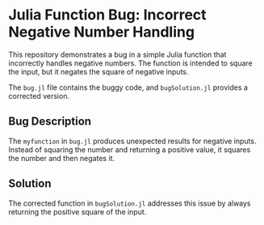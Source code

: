 # Julia Function Bug: Incorrect Negative Number Handling

This repository demonstrates a bug in a simple Julia function that incorrectly handles negative numbers.  The function is intended to square the input, but it negates the square of negative inputs.

The `bug.jl` file contains the buggy code, and `bugSolution.jl` provides a corrected version.

## Bug Description

The `myfunction` in `bug.jl` produces unexpected results for negative inputs. Instead of squaring the number and returning a positive value, it squares the number and then negates it. 

## Solution

The corrected function in `bugSolution.jl` addresses this issue by always returning the positive square of the input.